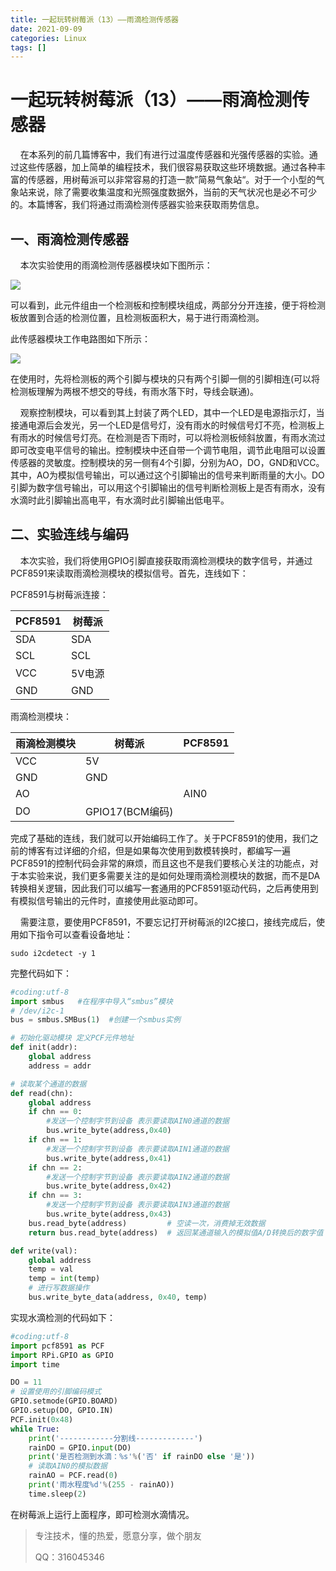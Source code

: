 ```yaml
---
title: 一起玩转树莓派（13）——雨滴检测传感器
date: 2021-09-09
categories: Linux
tags: []
---
```

# 一起玩转树莓派（13）——雨滴检测传感器

    在本系列的前几篇博客中，我们有进行过温度传感器和光强传感器的实验。通过这些传感器，加上简单的编程技术，我们很容易获取这些环境数据。通过各种丰富的传感器，用树莓派可以非常容易的打造一款”简易气象站“。对于一个小型的气象站来说，除了需要收集温度和光照强度数据外，当前的天气状况也是必不可少的。本篇博客，我们将通过雨滴检测传感器实验来获取雨势信息。

## 一、雨滴检测传感器

    本次实验使用的雨滴检测传感器模块如下图所示：

![](https://oscimg.oschina.net/oscnet/up-409498ab0471a25f86322dc09ca8ca0300a.png)

可以看到，此元件组由一个检测板和控制模块组成，两部分分开连接，便于将检测板放置到合适的检测位置，且检测板面积大，易于进行雨滴检测。

此传感器模块工作电路图如下所示：

![](https://oscimg.oschina.net/oscnet/up-c5af7b49ace9511d26aa71b861226d2eb39.png)

在使用时，先将检测板的两个引脚与模块的只有两个引脚一侧的引脚相连(可以将检测板理解为两根不想交的导线，有雨水落下时，导线会联通)。

    观察控制模块，可以看到其上封装了两个LED，其中一个LED是电源指示灯，当接通电源后会发光，另一个LED是信号灯，没有雨水的时候信号灯不亮，检测板上有雨水的时候信号灯亮。在检测是否下雨时，可以将检测板倾斜放置，有雨水流过即可改变电平信号的输出。控制模块中还自带一个调节电阻，调节此电阻可以设置传感器的灵敏度。控制模块的另一侧有4个引脚，分别为AO，DO，GND和VCC。其中，AO为模拟信号输出，可以通过这个引脚输出的信号来判断雨量的大小。DO引脚为数字信号输出，可以用这个引脚输出的信号判断检测板上是否有雨水，没有水滴时此引脚输出高电平，有水滴时此引脚输出低电平。

## 二、实验连线与编码

    本次实验，我们将使用GPIO引脚直接获取雨滴检测模块的数字信号，并通过PCF8591来读取雨滴检测模块的模拟信号。首先，连线如下：

PCF8591与树莓派连接：

| PCF8591 | 树莓派 |
| --- | --- |
| SDA | SDA |
| SCL | SCL |
| VCC | 5V电源 |
| GND | GND |

雨滴检测模块：

| 雨滴检测模块 | 树莓派 | PCF8591 |
| --- | --- | --- |
| VCC | 5V |   |
| GND | GND |   |
| AO |   | AIN0 |
| DO | GPIO17(BCM编码) |   |

完成了基础的连线，我们就可以开始编码工作了。关于PCF8591的使用，我们之前的博客有过详细的介绍，但是如果每次使用到数模转换时，都编写一遍PCF8591的控制代码会非常的麻烦，而且这也不是我们要核心关注的功能点，对于本实验来说，我们更多需要关注的是如何处理雨滴检测模块的数据，而不是DA转换相关逻辑，因此我们可以编写一套通用的PCF8591驱动代码，之后再使用到有模拟信号输出的元件时，直接使用此驱动即可。

    需要注意，要使用PCF8591，不要忘记打开树莓派的I2C接口，接线完成后，使用如下指令可以查看设备地址：

```
sudo i2cdetect -y 1
```

完整代码如下：

```python
#coding:utf-8
import smbus   #在程序中导入“smbus”模块
# /dev/i2c-1
bus = smbus.SMBus(1)  #创建一个smbus实例

# 初始化驱动模块 定义PCF元件地址
def init(addr):
    global address
    address = addr

# 读取某个通道的数据
def read(chn):
    global address
    if chn == 0:
        #发送一个控制字节到设备 表示要读取AIN0通道的数据
        bus.write_byte(address,0x40)   
    if chn == 1:
        #发送一个控制字节到设备 表示要读取AIN1通道的数据
        bus.write_byte(address,0x41)
    if chn == 2:
        #发送一个控制字节到设备 表示要读取AIN2通道的数据
        bus.write_byte(address,0x42)
    if chn == 3:
        #发送一个控制字节到设备 表示要读取AIN3通道的数据
        bus.write_byte(address,0x43)
    bus.read_byte(address)         # 空读一次，消费掉无效数据
    return bus.read_byte(address)  # 返回某通道输入的模拟值A/D转换后的数字值

def write(val):
    global address
    temp = val
    temp = int(temp) 
    # 进行写数据操作
    bus.write_byte_data(address, 0x40, temp) 
```

实现水滴检测的代码如下：

```python
#coding:utf-8
import pcf8591 as PCF
import RPi.GPIO as GPIO
import time

DO = 11
# 设置使用的引脚编码模式
GPIO.setmode(GPIO.BOARD)
GPIO.setup(DO, GPIO.IN)
PCF.init(0x48)
while True:
    print('------------分割线-------------')
    rainDO = GPIO.input(DO)
    print('是否检测到水滴：%s'%('否' if rainDO else '是'))
    # 读取AIN0的模拟数据
    rainAO = PCF.read(0) 
    print('雨水程度%d'%(255 - rainAO))
    time.sleep(2)
```

在树莓派上运行上面程序，即可检测水滴情况。

> 专注技术，懂的热爱，愿意分享，做个朋友
> 
> QQ：316045346
